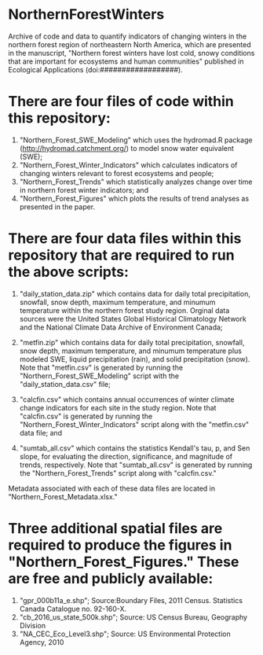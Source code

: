 # NorthernForestWinters

Archive of code and data to quantify indicators of changing winters in the northern forest region of northeastern North America, which are presented in the manuscript, "Northern forest winters have lost cold, snowy conditions that are important for ecosystems and human communities" published in Ecological Applications (doi:##################).

# There are four files of code within this repository:

1. "Northern_Forest_SWE_Modeling" which uses the hydromad.R package (http://hydromad.catchment.org/) to model snow water equivalent (SWE); 
2. "Northern_Forest_Winter_Indicators" which calculates indicators of changing winters relevant to forest ecosystems and people;
3. "Northern_Forest_Trends" which statistically analyzes change over time in northern forest winter indicators; and
4. "Northern_Forest_Figures" which plots the results of trend analyses as presented in the paper.

# There are four data files within this repository that are required to run the above scripts:

1. "daily_station_data.zip" which contains data for daily total precipitation, snowfall, snow depth, maximum temperature, and minumum      temperature within the northern forest study region. Orginal data sources were the United States Global Historical Climatology Network and the National Climate Data Archive of Environment Canada;

2. "metfin.zip" which contains data for daily total precipitation, snowfall, snow depth, maximum temperature, and minumum temperature plus modeled SWE, liquid precipitation (rain), and solid precipitation (snow). Note that "metfin.csv" is generated by running the "Northern_Forest_SWE_Modeling" script with the "daily_station_data.csv" file;

3. "calcfin.csv" which contains annual occurrences of winter climate change indicators for each site in the study region. Note that "calcfin.csv" is generated by running the "Northern_Forest_Winter_Indicators" script along with the "metfin.csv" data file; and

4. "sumtab_all.csv" which contains the statistics Kendall's tau, p, and Sen slope, for evaluating the direction, significance, and magnitude of trends, respectively. Note that "sumtab_all.csv" is generated by running the "Northern_Forest_Trends" script along with "calcfin.csv." 

Metadata associated with each of these data files are located in "Northern_Forest_Metadata.xlsx."

# Three additional spatial files are required to produce the figures in "Northern_Forest_Figures." These are free and publicly available:

1. "gpr_000b11a_e.shp"; Source:Boundary Files, 2011 Census. Statistics Canada Catalogue no. 92-160-X.
2. "cb_2016_us_state_500k.shp"; Source: US Census Bureau, Geography Division
3. "NA_CEC_Eco_Level3.shp"; Source: US Environmental Protection Agency, 2010
